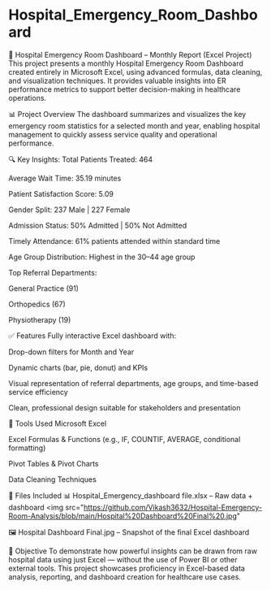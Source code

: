 # Hospital_Emergency_Room_Dashboard
🏥 Hospital Emergency Room Dashboard – Monthly Report (Excel Project)
This project presents a monthly Hospital Emergency Room Dashboard created entirely in Microsoft Excel, using advanced formulas, data cleaning, and visualization techniques. It provides valuable insights into ER performance metrics to support better decision-making in healthcare operations.

📊 Project Overview
The dashboard summarizes and visualizes the key emergency room statistics for a selected month and year, enabling hospital management to quickly assess service quality and operational performance.

🔍 Key Insights:
Total Patients Treated: 464

Average Wait Time: 35.19 minutes

Patient Satisfaction Score: 5.09

Gender Split: 237 Male | 227 Female

Admission Status: 50% Admitted | 50% Not Admitted

Timely Attendance: 61% patients attended within standard time

Age Group Distribution: Highest in the 30–44 age group

Top Referral Departments:

General Practice (91)

Orthopedics (67)

Physiotherapy (19)

✅ Features
Fully interactive Excel dashboard with:

Drop-down filters for Month and Year

Dynamic charts (bar, pie, donut) and KPIs

Visual representation of referral departments, age groups, and time-based service efficiency

Clean, professional design suitable for stakeholders and presentation

🧰 Tools Used
Microsoft Excel

Excel Formulas & Functions (e.g., IF, COUNTIF, AVERAGE, conditional formatting)

Pivot Tables & Pivot Charts

Data Cleaning Techniques

📁 Files Included
📊 Hospital_Emergency_dashboard file.xlsx – Raw data + dashboard
<img src="https://github.com/Vikash3632/Hospital-Emergency-Room-Analysis/blob/main/Hospital%20Dashboard%20Final%20.jpg"

🖼️ Hospital Dashboard Final.jpg – Snapshot of the final Excel dashboard

🎯 Objective
To demonstrate how powerful insights can be drawn from raw hospital data using just Excel — without the use of Power BI or other external tools. This project showcases proficiency in Excel-based data analysis, reporting, and dashboard creation for healthcare use cases.
<br>
